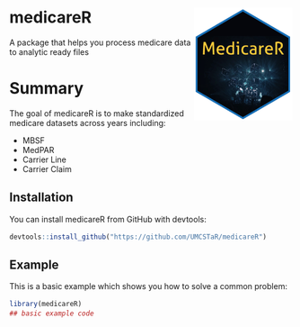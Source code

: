 
# medicareR <img src="man/figures/logo.png" width = "175" height = "200" align="right" /> 
A package that helps you process medicare data to analytic ready files

# Summary

The goal of medicareR is to make standardized medicare datasets across years including: 

- MBSF
- MedPAR
- Carrier Line 
- Carrier Claim

## Installation

You can install medicareR from GitHub with devtools:

``` r
devtools::install_github("https://github.com/UMCSTaR/medicareR")
```

## Example

This is a basic example which shows you how to solve a common problem:

``` r
library(medicareR)
## basic example code
```

